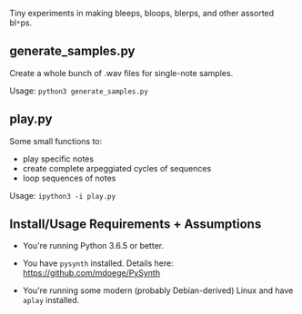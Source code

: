 Tiny experiments in making bleeps, bloops, blerps, and other assorted bl`*`ps.


## generate_samples.py ##

Create a whole bunch of .wav files for single-note samples.


Usage: `python3 generate_samples.py`


## play.py ##

Some small functions to: 

* play specific notes 
* create complete arpeggiated cycles of sequences
* loop sequences of notes


Usage: `ipython3 -i play.py`


## Install/Usage Requirements + Assumptions ##

* You're running Python 3.6.5 or better.

* You have `pysynth` installed. Details here: https://github.com/mdoege/PySynth

* You're running some modern (probably Debian-derived) Linux and have `aplay` installed.
